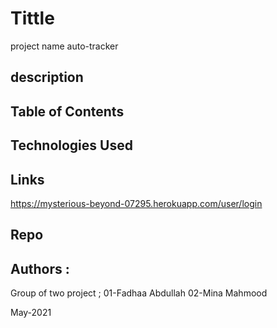 # Tittle

project name auto-tracker

## description

## Table of Contents

## Technologies Used

## Links

https://mysterious-beyond-07295.herokuapp.com/user/login

## Repo

## Authors :

Group of two project ;
01-Fadhaa Abdullah
02-Mina Mahmood

May-2021
